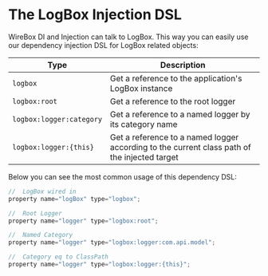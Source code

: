 # The LogBox Injection DSL

WireBox DI and Injection can talk to LogBox. This way you can easily use our dependency injection DSL for LogBox related objects:

| Type | Description |
| --- | --- |
| `logbox` | Get a reference to the application's LogBox instance |
| `logbox:root` | Get a reference to the root logger |
| `logbox:logger:category` | Get a reference to a named logger by its category name |
| `logbox:logger:{this}` | Get a reference to a named logger according to the current class path of the injected target |

Below you can see the most common usage of this dependency DSL:

```javascript
//  LogBox wired in
property name="logBox" type="logbox";

//  Root Logger
property name="logger" type="logbox:root";

//  Named Category
property name="logger" type="logbox:logger:com.api.model";

//  Category eq to ClassPath
property name="logger" type="logbox:logger:{this}";
```

